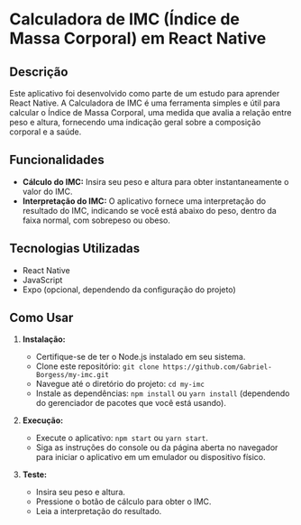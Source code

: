# Calculadora de IMC (Índice de Massa Corporal) em React Native

## Descrição

Este aplicativo foi desenvolvido como parte de um estudo para aprender React Native. A Calculadora de IMC é uma ferramenta simples e útil para calcular o Índice de Massa Corporal, uma medida que avalia a relação entre peso e altura, fornecendo uma indicação geral sobre a composição corporal e a saúde.

## Funcionalidades

- **Cálculo do IMC:** Insira seu peso e altura para obter instantaneamente o valor do IMC.
- **Interpretação do IMC:** O aplicativo fornece uma interpretação do resultado do IMC, indicando se você está abaixo do peso, dentro da faixa normal, com sobrepeso ou obeso.

## Tecnologias Utilizadas

- React Native
- JavaScript
- Expo (opcional, dependendo da configuração do projeto)

## Como Usar

1. **Instalação:**
   - Certifique-se de ter o Node.js instalado em seu sistema.
   - Clone este repositório: `git clone https://github.com/Gabriel-Borgess/my-imc.git`
   - Navegue até o diretório do projeto: `cd my-imc`
   - Instale as dependências: `npm install` ou `yarn install` (dependendo do gerenciador de pacotes que você está usando).

2. **Execução:**
   - Execute o aplicativo: `npm start` ou `yarn start`.
   - Siga as instruções do console ou da página aberta no navegador para iniciar o aplicativo em um emulador ou dispositivo físico.

3. **Teste:**
   - Insira seu peso e altura.
   - Pressione o botão de cálculo para obter o IMC.
   - Leia a interpretação do resultado.
